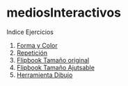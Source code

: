 # mediosInteractivos
Indice Ejercicios
1. [Forma y Color](https://matisbev.github.io/mediosInteractivos/01/)
2. [Repetición](https://matisbev.github.io/mediosInteractivos/02/)
3. [Flipbook Tamaño original]()
4. [Flipbook Tamaño Ajutsable](https://matisbev.github.io/mediosInteractivos/03/)
5. [Herramienta Dibujo](https://matisbev.github.io/mediosInteractivos/04/)
